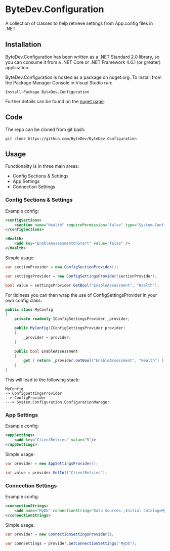# ByteDev.Configuration

A collection of classes to help retrieve settings from App.config files in .NET.

## Installation

ByteDev.Configuration has been written as a .NET Standard 2.0 library, so you can consume it from a .NET Core or .NET Framework 4.6.1 (or greater) application.

ByteDev.Configuration is hosted as a package on nuget.org.  To install from the Package Manager Console in Visual Studio run:

`Install-Package ByteDev.Configuration`

Further details can be found on the [nuget page](https://www.nuget.org/packages/ByteDev.Configuration/).

## Code

The repo can be cloned from git bash:

`git clone https://github.com/ByteDev/ByteDev.Configuration`

## Usage

Functionality is in three main areas:

- Config Sections & Settings
- App Settings
- Connection Settings

### Config Sections & Settings

Example config:

```xml
<configSections>
    <section name="Health" requirePermission="false" type="System.Configuration.NameValueSectionHandler,System,Version=1.0.3300.0, Culture=neutral, PublicKeyToken=b77a5c561934e089" />
</configSections>

<Health>
    <add key="EnableAssessmentOnStart" value="false" />
</Health>
```

Simple usage:

```c#
var sectionProvider = new ConfigSectionProvider();

var settingsProvider = new ConfigSettingsProvider(sectionProvider);

bool value = settingsProvider.GetBool("EnableAssessment", "Health");
```

For tidiness you can then wrap the use of ConfigSettingsProvider in your own config class:

```c#
public class MyConfig
{
	private readonly IConfigSettingsProvider _provider;

	public MyConfig(IConfigSettingsProvider provider)
	{
		_provider = provider;
	}

	public bool EnableAssessment
	{
		get { return _provider.GetBool("EnableAssessment", "Health") }
	}
}
```

This will lead to the following stack:

```
MyConfig
-> ConfigSettingsProvider 
--> ConfigProvider 
---> System.Configuration.ConfigurationManager
```

### App Settings

Example config:

```xml
<appSettings>
	<add key="ClientRetries" value="5"/>
</appSettings>
```

Simple usage:

```c#
var provider = new AppSettingsProvider();

int value = provider.GetInt("ClientRetries");
```

### Connection Settings

Example config:

```xml
<connectionStrings>
	<add name="MyDb" connectionString="Data Source=.;Initial Catalog=MyDb;Integrated Security=True" />
</connectionStrings>
```

Simple usage:

```c#
var provider = new ConnectionSettingsProvider();

var connSettings = provider.GetConnectionSettings("MyDb");
```
